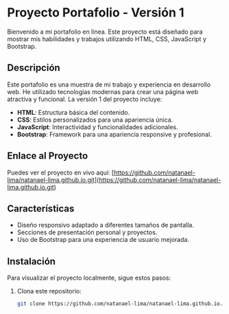# Proyecto Portafolio - Versión 1

Bienvenido a mi portafolio en línea. Este proyecto está diseñado para mostrar mis habilidades y trabajos utilizando HTML, CSS, JavaScript y Bootstrap.

## Descripción

Este portafolio es una muestra de mi trabajo y experiencia en desarrollo web. He utilizado tecnologías modernas para crear una página web atractiva y funcional. La versión 1 del proyecto incluye:

- **HTML**: Estructura básica del contenido.
- **CSS**: Estilos personalizados para una apariencia única.
- **JavaScript**: Interactividad y funcionalidades adicionales.
- **Bootstrap**: Framework para una apariencia responsive y profesional.

## Enlace al Proyecto

Puedes ver el proyecto en vivo aquí: [https://github.com/natanael-lima/natanael-lima.github.io.git](https://github.com/natanael-lima/natanael-lima.github.io.git)

## Características

- Diseño responsivo adaptado a diferentes tamaños de pantalla.
- Secciones de presentación personal y proyectos.
- Uso de Bootstrap para una experiencia de usuario mejorada.

## Instalación

Para visualizar el proyecto localmente, sigue estos pasos:

1. Clona este repositorio:
   ```bash
   git clone https://github.com/natanael-lima/natanael-lima.github.io.git

